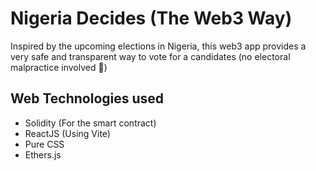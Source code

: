 # Nigeria Decides (The Web3 Way)

Inspired by the upcoming elections in Nigeria, this web3 app provides a very safe and transparent way to vote for a candidates (no electoral malpractice involved 🙂)

## Web Technologies used
- Solidity (For the smart contract)
- ReactJS (Using Vite)
- Pure CSS
- Ethers.js
